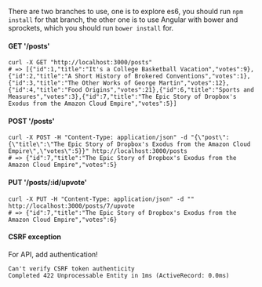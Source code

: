There are two branches to use, one is to explore es6, you should run `npm install` for that branch, the other one is to use Angular with bower and sprockets, which you should run `bower install` for.

#### GET '/posts'

```
curl -X GET "http://localhost:3000/posts"
# => [{"id":1,"title":"It's a College Basketball Vacation","votes":9},{"id":2,"title":"A Short History of Brokered Conventions","votes":1},{"id":3,"title":"The Other Works of George Martin","votes":12},{"id":4,"title":"Food Origins","votes":21},{"id":6,"title":"Sports and Measures","votes":3},{"id":7,"title":"The Epic Story of Dropbox's Exodus from the Amazon Cloud Empire","votes":5}]
```

#### POST '/posts'

```
curl -X POST -H "Content-Type: application/json" -d "{\"post\":{\"title\":\"The Epic Story of Dropbox's Exodus from the Amazon Cloud Empire\",\"votes\":5}}" http://localhost:3000/posts
# => {"id":7,"title":"The Epic Story of Dropbox's Exodus from the Amazon Cloud Empire","votes":5}
```

#### PUT '/posts/:id/upvote'

```
curl -X PUT -H "Content-Type: application/json" -d "" http://localhost:3000/posts/7/upvote
# => {"id":7,"title":"The Epic Story of Dropbox's Exodus from the Amazon Cloud Empire","votes":6}
```

#### CSRF exception

For API, add authentication!
```
Can't verify CSRF token authenticity
Completed 422 Unprocessable Entity in 1ms (ActiveRecord: 0.0ms)
```
